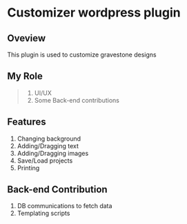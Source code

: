 # Customizer wordpress plugin

## Oveview
This plugin is used to customize gravestone designs

## My Role
> 1. UI/UX
> 2. Some Back-end contributions

## Features
1. Changing background
2. Adding/Dragging text
3. Adding/Dragging images
4. Save/Load projects
5. Printing

## Back-end Contribution
1. DB communications to fetch data
2. Templating scripts